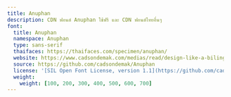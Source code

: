 ```yaml
---
title: Anuphan
description: CDN ฟอนต์ Anuphan ใช้ฟรี และ CDN ฟอนต์ไทยอื่นๆ
font:
  title: Anuphan
  namespace: Anuphan
  type: sans-serif
  thaifaces: https://thaifaces.com/specimen/anuphan/
  website: https://www.cadsondemak.com/medias/read/design-like-a-bilingual-ibm-plex-thai
  source: https://github.com/cadsondemak/Anuphan
  license: '[SIL Open Font License, version 1.1](https://github.com/cadsondemak/Anuphan/blob/master/OFL.txt)'
  weight:
    weight: [100, 200, 300, 400, 500, 600, 700]
---
```


<div></div>
